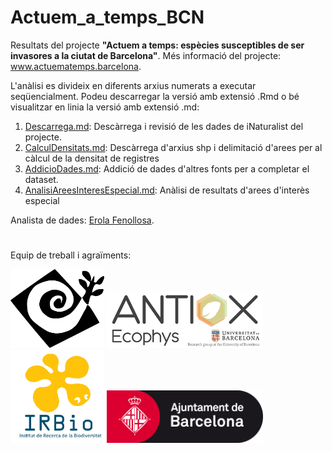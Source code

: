 # Actuem_a_temps_BCN
Resultats del projecte **"Actuem a temps: espècies susceptibles de ser invasores a la ciutat de Barcelona"**. Més informació del projecte: www.actuematemps.barcelona. 



L'anàlisi es divideix en diferents arxius numerats a executar seqüencialment. Podeu descarregar la versió amb extensió .Rmd o bé visualitzar en linia la versió amb extensió .md:
1. [Descarrega.md](https://github.com/erolafr/Actuem_a_temps_BCN/blob/main/1Descarrega.md): Descàrrega i revisió de les dades de iNaturalist del projecte.
2. [CalculDensitats.md](https://github.com/erolafr/Actuem_a_temps_BCN/blob/main/2CalculDensitats.md): Descàrrega d'arxius shp i delimitació d'arees per al càlcul de la densitat de registres
3. [AddicioDades.md](https://github.com/erolafr/Actuem_a_temps_BCN/blob/main/3AddicioDades.md): Addició de dades d'altres fonts per a completar el dataset.
4. [AnalisiAreesInteresEspecial.md](https://github.com/erolafr/Actuem_a_temps_BCN/blob/main/4AnalisiAreesInteresEspecial.md): Anàlisi de resultats d'arees d'interès especial


Analista de dades: [Erola Fenollosa](https://erolafenollosa.weebly.com/).

#
Equip de treball i agraïments:


[<img src="https://github.com/erolafr/Actuem_a_temps_BCN/blob/main/Files/logosol.png" width="150"/>](www.actuematemps.barcelona) [<img src="https://github.com/erolafr/Actuem_a_temps_BCN/blob/main/Files/Antiox%20ecophys%20logo%20web.png" width="250"/>](http://antiox-ecophys.com/) [<img src="https://github.com/erolafr/Actuem_a_temps_BCN/blob/main/Files/00419_foto_article.jpg" width="150"/>](http://www.ub.edu/irbio/) [<img src="https://github.com/erolafr/Actuem_a_temps_BCN/blob/main/Files/Ajuntament-BCN-logo.jpg" width="250"/>](https://ajuntament.barcelona.cat/ca/)
